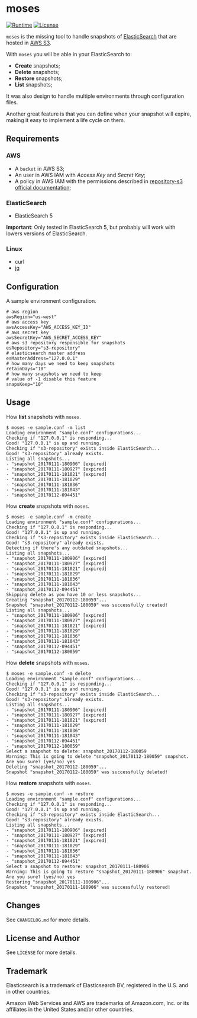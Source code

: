 # moses
[![Runtime][runtime-badge]][moses-runtime-url]
[![License][license-badge]][moses-license-url]

`moses` is the missing tool to handle snapshots of [ElasticSearch][es-url] that are hosted in [AWS S3][aws-s3-url].

With `moses` you will be able in your ElasticSearch to:

- **Create** snapshots;
- **Delete** snapshots;
- **Restore** snapshots;
- **List** snapshots;

It was also design to handle multiple environments through configuration files.

Another great feature is that you can define when your snapshot will expire,
making it easy to implement a life cycle on them.

## Requirements

### AWS

* A `bucket` in AWS S3;
* An user in AWS IAM with _Access Key_ and _Secret Key_;
* A policy in AWS IAM with the permissions described in [repository-s3 official documentation][es-plugin-s3-doc-url];

### ElasticSearch

* ElasticSearch 5

**Important**: Only tested in ElasticSearch 5, but probably will work with lowers versions of ElasticSearch.

### Linux

* curl
* [jq][jq-url]

## Configuration

A sample environment configuration.

```properties
# aws region
awsRegion="us-west"
# aws access key
awsAccessKey="AWS_ACCESS_KEY_ID"
# aws secret key
awsSecretKey="AWS_SECRET_ACCESS_KEY"
# aws s3 repository responsible for snapshots
esRepository="s3-repository"
# elasticsearch master address
esMasterAddress="127.0.0.1"
# how many days we need to keep snapshots
retainDays="10"
# how many snapshots we need to keep
# value of -1 disable this feature
snapsKeep="10"
```

## Usage

How **list** snapshots with `moses`.

```shell
$ moses -e sample.conf -m list
Loading environment "sample.conf" configurations...
Checking if "127.0.0.1" is responding...
Good! "127.0.0.1" is up and running.
Checking if "s3-repository" exists inside ElasticSearch...
Good! "s3-repository" already exists.
Listing all snapshots...
- "snapshot_20170111-180906" [expired]
- "snapshot_20170111-180927" [expired]
- "snapshot_20170111-181021" [expired]
- "snapshot_20170111-181029"
- "snapshot_20170111-181036"
- "snapshot_20170111-181043"
- "snapshot_20170112-094451"
```

How **create** snapshots with `moses`.

```shell
$ moses -e sample.conf -m create
Loading environment "sample.conf" configurations...
Checking if "127.0.0.1" is responding...
Good! "127.0.0.1" is up and running.
Checking if "s3-repository" exists inside ElasticSearch...
Good! "s3-repository" already exists.
Detecting if there's any outdated snapshots...
Listing all snapshots...
- "snapshot_20170111-180906" [expired]
- "snapshot_20170111-180927" [expired]
- "snapshot_20170111-181021" [expired]
- "snapshot_20170111-181029"
- "snapshot_20170111-181036"
- "snapshot_20170111-181043"
- "snapshot_20170112-094451"
Skipping delete as you have 10 or less snapshots...
Creating "snapshot_20170112-180059"...
Snapshot "snapshot_20170112-180059" was successfully created!
Listing all snapshots...
- "snapshot_20170111-180906" [expired]
- "snapshot_20170111-180927" [expired]
- "snapshot_20170111-181021" [expired]
- "snapshot_20170111-181029"
- "snapshot_20170111-181036"
- "snapshot_20170111-181043"
- "snapshot_20170112-094451"
- "snapshot_20170112-180059"
```

How **delete** snapshots with `moses`.

```shell
$ moses -e sample.conf -m delete
Loading environment "sample.conf" configurations...
Checking if "127.0.0.1" is responding...
Good! "127.0.0.1" is up and running.
Checking if "s3-repository" exists inside ElasticSearch...
Good! "s3-repository" already exists.
Listing all snapshots...
- "snapshot_20170111-180906" [expired]
- "snapshot_20170111-180927" [expired]
- "snapshot_20170111-181021" [expired]
- "snapshot_20170111-181029"
- "snapshot_20170111-181036"
- "snapshot_20170111-181043"
- "snapshot_20170112-094451"
- "snapshot_20170112-180059"
Select a snapshot to delete: snapshot_20170112-180059
Warning: This is going to delete "snapshot_20170112-180059" snapshot.
Are you sure? (yes/no) yes
Deleting "snapshot_20170112-180059"...
Snapshot "snapshot_20170112-180059" was successfully deleted!
```

How **restore** snapshots with `moses`.

```shell
$ moses -e sample.conf -m restore
Loading environment "sample.conf" configurations...
Checking if "127.0.0.1" is responding...
Good! "127.0.0.1" is up and running.
Checking if "s3-repository" exists inside ElasticSearch...
Good! "s3-repository" already exists.
Listing all snapshots...
- "snapshot_20170111-180906" [expired]
- "snapshot_20170111-180927" [expired]
- "snapshot_20170111-181021" [expired]
- "snapshot_20170111-181029"
- "snapshot_20170111-181036"
- "snapshot_20170111-181043"
- "snapshot_20170112-094451"
Select a snapshot to restore: snapshot_20170111-180906
Warning: This is going to restore "snapshot_20170111-180906" snapshot.
Are you sure? (yes/no) yes
Restoring "snapshot_20170111-180906"...
Snapshot "snapshot_20170111-180906" was successfully restored!
```

## Changes

See `CHANGELOG.md` for more details.

## License and Author

See `LICENSE` for more details.

## Trademark

Elasticsearch is a trademark of Elasticsearch BV,
registered in the U.S. and in other countries.

Amazon Web Services and AWS are trademarks of Amazon.com, Inc.
or its affiliates in the United States and/or other countries.

   [aws-s3-url]: https://aws.amazon.com/s3
   [es-url]: https://www.elastic.co
   [jq-url]: https://stedolan.github.io/jq/
   [es-plugin-s3-doc-url]: https://www.elastic.co/guide/en/elasticsearch/plugins/current/repository-s3-repository.html
   [moses-runtime-url]: https://github.com/amalucelli/moses
   [moses-license-url]: https://github.com/amalucelli/moses/blob/master/LICENSE
   [license-badge]: https://img.shields.io/badge/license-apache-757575.svg?style=flat-square
   [runtime-badge]: https://img.shields.io/badge/runtime-shell-orange.svg?style=flat-square
